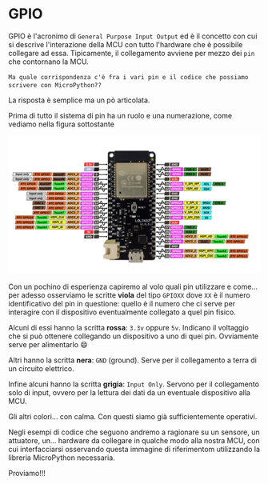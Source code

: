 # GPIO


GPIO è l'acronimo di `General Purpose Input Output` ed è il concetto con cui si descrive l'interazione della MCU con tutto l'hardware che è
possibile collegare ad essa. Tipicamente, il collegamento avviene per mezzo dei `pin` che contornano la MCU. 

    Ma quale corrispondenza c'è fra i vari pin e il codice che possiamo scrivere con MicroPython??

La risposta è semplice ma un pò articolata. 

Prima di tutto il sistema di pin ha un ruolo e una numerazione, come vediamo nella figura sottostante

![GPIO pinout](images/ESP32-WROOM-32-LOIN32-pinout.png)

Con un pochino di esperienza capiremo al volo quali pin utilizzare e come... per adesso osserviamo le scritte **viola** del tipo `GPIOXX` dove `XX` 
è il numero identificativo del pin in questione: quello è il numero che ci serve per interagire con il dispositivo eventualmente collegato
a quel pin fisico.

Alcuni di essi hanno la scritta **rossa**: `3.3v` oppure `5v`. Indicano il voltaggio che si può ottenere collegando un dispositivo a uno di quei pin.
Ovviamente serve per alimentarlo :smile:

Altri hanno la scritta **nera**: `GND` (ground). Serve per il collegamento a terra di un circuito elettrico.

Infine alcuni hanno la scritta **grigia**: `Input Only`. Servono per il collegamento solo di input, ovvero per la lettura dei dati 
da un eventuale dispositivo alla MCU.

Gli altri colori... con calma. Con questi siamo già sufficientemente operativi.


Negli esempi di codice che seguono andremo a ragionare su un sensore, un attuatore, un... hardware da collegare in qualche modo alla nostra MCU, con
cui interfacciarsi osservando questa immagine di riferimentom utilizzando la libreria MicroPython necessaria.

Proviamo!!!

<br>
<br>
<br>

